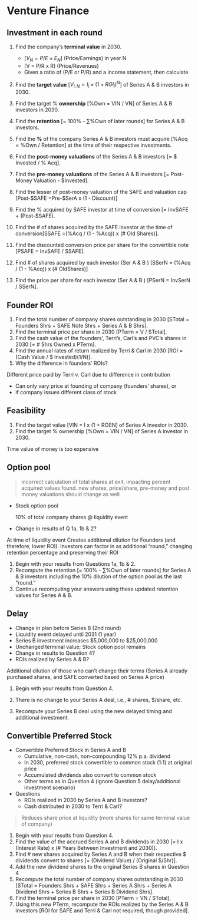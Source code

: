 # Venture Finance

## Investment in each round

1. Find the company’s **terminal value** in 2030.
   - [$V_N = P/E \times E_N$] (Price/Earnings) in year N
   - [V = P/R x R] (Price/Revenues)
   - Given a ratio of (P/E or P/R) and a income statement, then calculate

2. Find the **target value** [$V_{i,N} = I_i \times (1 + ROI_i)^N$] of Series A & B investors in 2030.
3. Find the target % **ownership** [%Own = VIN / VN] of Series A & B investors in 2030.
4. Find the **retention** [= 100% - ∑%Own of later rounds] for Series A & B investors.

5. Find the **%** of the company Series A & B investors must acquire [%Acq = %Own / Retention] at the time of their respective investments.
6. Find the **post-money valuations** of the Series A & B investors [= \$ Invested / % Acq].
7. Find the **pre-money valuations** of the Series A & B investors [= Post-Money Valuation - \$Invested].

8. Find the lesser of post-money valuation of the SAFE and valuation cap [Post-\$SAFE =Pre-\$SerA x (1 - Discount)]
9. Find the % acquired by SAFE investor at time of conversion [= InvSAFE ÷ (Post-\$SAFE).
10. Find the # of shares acquired by the SAFE investor at the time of conversion[SSAFE =(%Acq / (1 - %Acq)) x (# Old Shares)].

11. Find the discounted conversion price per share for the convertible note [PSAFE = InvSAFE / SSAFE].
12. Find # of shares acquired by each investor (Ser A & B ) [SSerN = (%Acq / (1 - %Acq)) x (# OldShares)]
13. Find the price per share for each investor (Ser A & B ) [PSerN = InvSerN / SSerN].

## Founder ROI

1. Find the total number of company shares outstanding in 2030 [STotal = Founders Shrs + SAFE Note Shrs + Series A & B Shrs].
2. Find the terminal price per share in 2030 [PTerm = V / STotal].
3. Find the cash value of the founders’, Terri’s, Carl’s and PVC’s shares in 2030 [= # Shrs Owned x PTerm].
4. Find the annual rates of return realized by Terri & Carl in 2030 [ROI = (Cash Value / \$ Invested)(1/N)].
5. Why the difference in founders’ ROIs?

Different price paid by Terri v. Carl due to difference in contribution

- Can only vary price at founding of company (founders’ shares), or
- if company issues different class of stock

## Feasibility

1. Find the target value [VIN = I x (1 + ROI)N] of Series A investor in 2030.
2. Find the target % ownership [%Own = VIN / VN] of Series A investor in 2030.

Time value of money is too expensive

## Option pool

> incorrect calculation of total shares at exit, impacting percent acquired values found. new shares, price/share, pre-money and post money valuations should change as well 

- Stock option pool 

  10% of total company shares @ liquidity event

- Change in results of Q 1a, 1b & 2?

At time of liquidity event Creates additional dilution for Founders (and therefore, lower ROI). Investors can factor in as additional “round,” changing retention percentage and preserving their ROI

1. Begin with your results from Questions 1a, 1b & 2.
2. Recompute the retention [= 100% - ∑%Own of later rounds] for Series A & B investors including the 10% dilution of the option pool as the last “round.”
3. Continue recomputing your answers using these updated retention values for Series A & B.

## Delay

- Change in plan before Series B (2nd round)
- Liquidity event delayed until 2031 (1 year)
- Series B investment increases \$5,000,000 to \$25,000,000
- Unchanged terminal value; Stock option pool remains
- Change in results to Question 4?
- ROIs realized by Series A & B?

Additional dilution of those who can’t change their terms
(Series A already purchased shares, and SAFE converted based on Series A price)

1. Begin with your results from Question 4.

2. There is no change to your Series A deal, i.e., # shares, \$/share, etc.

3. Recompute your Series B deal using the new delayed timing and additional
   investment.

## Convertible Preferred Stock

- Convertible Preferred Stock in Series A and B
  - Cumulative, non-cash, non-compounding 12% p.a. dividend
  - In 2030, preferred stock convertible to common stock (1:1) at original price
  - Accumulated dividends also convert to common stock
  - Other terms as in Question 4
  (ignore Question 5 delay/additional investment scenario)
- Questions
  - ROIs realized in 2030 by Series A and B investors?
  - Cash distributed in 2030 to Terri & Carl?

> Reduces share price at liquidity (more shares for same terminal value of company)

1. Begin with your results from Question 4.
2. Find the value of the accrued Series A and B dividends in 2030 [= I x (Interest Rate) x (# Years Between Investment and 2030)].
3. Find # new shares acquired by Series A and B when their respective \$ dividends convert to shares [= (Dividend Value) / (Original \$/Shr)].
4. Add the new dividend shares to the original Series B shares in Question 4
5. Recompute the total number of company shares outstanding in 2030 [STotal = Founders Shrs + SAFE Shrs + Series A Shrs + Series A Dividend Shrs + Series B Shrs + Series B Dividend Shrs].
6. Find the terminal price per share in 2030 [PTerm = VN / STotal].
7. Using this new PTerm, recompute the ROIs realized by the Series A & B investors [ROI for SAFE and Terri & Carl not required, though provided].
